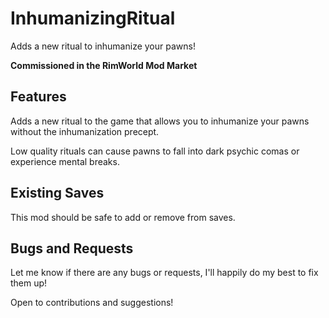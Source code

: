 # InhumanizingRitual

Adds a new ritual to inhumanize your pawns!

**Commissioned in the RimWorld Mod Market**

## Features

Adds a new ritual to the game that allows you to inhumanize your pawns without the inhumanization precept.

Low quality rituals can cause pawns to fall into dark psychic comas or experience mental breaks.

## Existing Saves

This mod should be safe to add or remove from saves.

## Bugs and Requests

Let me know if there are any bugs or requests, I'll happily do my best to fix them up!

Open to contributions and suggestions!

